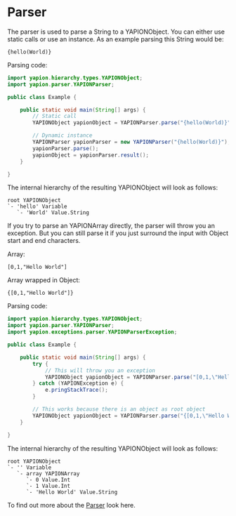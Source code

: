 # Parser

The parser is used to parse a String to a YAPIONObject. You can either use static calls or use an instance.
As an example parsing this String would be:
```
{hello(World)}
```

Parsing code:
```java
import yapion.hierarchy.types.YAPIONObject;
import yapion.parser.YAPIONParser;

public class Example {

    public static void main(String[] args) {
        // Static call
        YAPIONObject yapionObject = YAPIONParser.parse("{hello(World)}");

        // Dynamic instance
        YAPIONParser yapionParser = new YAPIONParser("{hello(World)}");
        yapionParser.parse();
        yapionObject = yapionParser.result();
    }

}
```

The internal hierarchy of the resulting YAPIONObject will look as follows:
```
root YAPIONObject
`- 'hello' Variable
   `- 'World' Value.String
```

If you try to parse an YAPIONArray directly, the parser will throw you an exception. But you can still parse it if you just surround the input with Object start and end characters.

Array:
```
[0,1,"Hello World"]
```

Array wrapped in Object:
```
{[0,1,"Hello World"]}
```

Parsing code:
```java
import yapion.hierarchy.types.YAPIONObject;
import yapion.parser.YAPIONParser;
import yapion.exceptions.parser.YAPIONParserException;

public class Example {

    public static void main(String[] args) {
        try {
            // This will throw you an exception
            YAPIONObject yapionObject = YAPIONParser.parse("[0,1,\"Hello World\"]");
        } catch (YAPIONException e) {
            e.pringStackTrace();
        }

        // This works because there is an object as root object
        YAPIONObject yapionObject = YAPIONParser.parse("{[0,1,\"Hello World\"]}");
    }

}
```

The internal hierarchy of the resulting YAPIONObject will look as follows:
```
root YAPIONObject
`- '' Variable
   `- array YAPIONArray
      `- 0 Value.Int
      `- 1 Value.Int
      `- 'Hello World' Value.String
```

To find out more about the [Parser](https://github.com/yoyosource/YAPION/tree/master/src/main/java/yapion/hierarchy) look here.